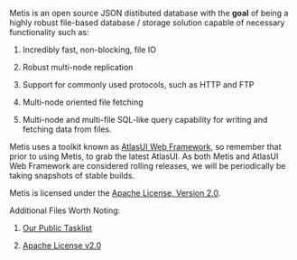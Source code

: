 Metis is an open source JSON distibuted database with the **goal** of being a highly robust file-based database / storage solution capable of necessary functionality such as:

1. Incredibly fast, non-blocking, file IO

2. Robust multi-node replication

3. Support for commonly used protocols, such as HTTP and FTP

4. Multi-node oriented file fetching

5. Multi-node and multi-file SQL-like query capability for writing and fetching data from files.

Metis uses a toolkit known as [AtlasUI Web Framework](https://github.com/JoshStrobl/AtlasUI "AtlasUI Web Framework"), so remember that prior to using Metis, to grab the
latest AtlasUI. As both Metis and AtlasUI Web Framework are considered rolling releases, we will be periodically be taking snapshots of stable builds.

Metis is licensed under the [Apache License, Version 2.0](http://www.apache.org/licenses/LICENSE-2.0 "Apache License v2.0").

Additional Files Worth Noting:

1. [Our Public Tasklist](https://github.com/StroblIndustries/Metis/blob/master/Tasklist.md)

2. [Apache License v2.0](https://github.com/StroblIndustries/Metis/blob/master/License.txt)
